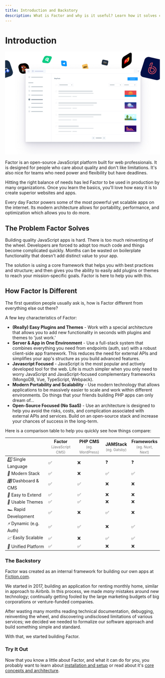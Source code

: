 ```yaml
---
title: Introduction and Backstory
description: What is Factor and why is it useful? Learn how it solves common development problems and how it compares to alternative approaches.
---
```


# Introduction

![Factor - A JavaScript CMS Platform](./splash.jpg)

Factor is an open-source JavaScript platform built for web professionals. It is designed for people who care about quality and don't like limitations. It's also nice for teams who need power and flexibility but have deadlines.

Hitting the right balance of needs has led Factor to be used in production by many organizations. Once you learn the basics, you'll love how easy it is to create superior websites and apps.

Every day Factor powers some of the most powerful yet scalable apps on the internet. Its modern architecture allows for portability, performance, and optimization which allows you to do more.

## The Problem Factor Solves

Building quality JavaScript apps is hard. There is too much reinventing of the wheel. Developers are forced to adopt too much code and things become complicated quickly. Months can be wasted on boilerplate functionality that doesn't add distinct value to your app.

The solution is using a core framework that helps you with best practices and structure; and then gives you the ability to easily add plugins or themes to reach your mission-specific goals. Factor is here to help you with this.

## How Factor Is Different

The first question people usually ask is, how is Factor different from everything else out there?

A few key characteristics of Factor:

- **(Really) Easy Plugins and Themes** - Work with a special architecture that allows you to add new functionality in seconds with plugins and themes to 'just work.'
- **Server & App in One Environment** - Use a full-stack system that combines everything you need from endpoints (auth, ssr) with a robust client-side app framework. This reduces the need for external APIs and simplifies your app's structure as you build advanced features.
- **Javascript Focused** - JavaScript is the most popular and actively developed tool for the web. Life is much simpler when you only need to worry JavaScript and JavaScript-focused complementary frameworks (MongoDB, Vue, TypeScript, Webpack).
- **Modern Portability and Scalability** - Use modern technology that allows applications to be massively easier to scale and work within different environments. Do things that your friends building PHP apps can only dream of...
- **Open-Source Focused (No SaaS)** - Use an architecture is designed to help you avoid the risks, costs, and complication associated with external APIs and services. Build on an open-source stack and increase your chances of success in the long-term.

Here is a comparison table to help you quickly see how things compare:

<table class="features-comparison">
  <thead>
    <tr>
      <th></th>
      <th>Factor<br/><small style="text-transform:initial;color:#777;font-weight:400">(JavaScript CMS)</small></th>
      <th>PHP CMS<br/><small style="text-transform:initial;color:#777;font-weight:400">(eg. WordPress)</small></th>
      <th>JAMStack<br/><small style="text-transform:initial;color:#777;font-weight:400">(eg. Gatsby)</small></th> 
      <th>Frameworks<br/><small style="text-transform:initial;color:#777;font-weight:400">(eg. Nuxt, Next)</small></th> 
    </tr>
  </thead>
  <tbody>
    <tr>
      <td><i>1️⃣</i> <span>Single Language</span></td>
      <td>✅</td>
      <td>❌</td>
      <td>❓</td>
      <td>❓</td>
    </tr>
    <tr>
      <td><i>🚀</i> <span>Modern Stack</span></td>
      <td>✅</td>
      <td>❌</td>
      <td>✅</td>
      <td>✅</td>
    </tr>
    <tr>
      <td><i>🎛</i> <span>Dashboard &amp; CMS</span></td>
      <td>✅</td>
      <td>✅</td>
      <td>❌</td>
      <td>❌</td>
    </tr>
    <tr>
      <td><i>🔌</i> <span>Easy to Extend</span></td>
      <td>✅</td>
      <td>✅</td>
      <td>❌</td>
      <td>❌</td>
    </tr>
    <tr>
      <td><i>🎨</i> <span>Usable Themes</span></td>
      <td>✅</td>
      <td>✅</td>
      <td>❌</td>
      <td>❌</td>
    </tr>
    <tr>
      <td><i>🏎</i> <span>Rapid Development</span></td>
      <td>✅</td>
      <td>❌</td>
      <td>✅</td>
      <td>❌</td>
    </tr>
    <tr>
      <td><i>⚡️</i> <span>Dynamic (e.g. Auth)</span></td>
      <td>✅</td>
      <td>✅</td>
      <td>❌</td>
      <td>✅</td>
    </tr>
    <tr>
      <td><i>📈</i> <span>Easily Scalable</span></td>
      <td>✅</td>
      <td>❌</td>
      <td>✅</td>
      <td>✅</td>
    </tr>
    <tr>
      <td><i>💼</i> <span>Unified Platform</span></td>
      <td>✅</td>
      <td>✅</td>
      <td>❌</td>
      <td>❌</td>
    </tr>
  </tbody>
</table>

### The Backstory

Factor was created as an internal framework for building our own apps at [Fiction.com](https://www.fiction.com).

We started in 2017, building an application for renting monthly home, similar in approach to Airbnb. In this process, we made _many_ mistakes around new technology; continually getting fooled by the large marketing budgets of big corporations or venture-funded companies.

After wasting many months reading technical documentation, debugging, reinventing the wheel, and discovering undisclosed limitations of various services; we decided we needed to formalize our software approach and build something simple and standard.

With that, we started building Factor.

### Try It Out

Now that you know a little about Factor, and what it can do for you, you probably want to learn about [installation and setup](./quickstart) or read about it's [core concepts and architecture](./core-concepts).
